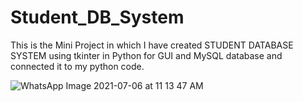 # Student_DB_System


This is the Mini Project in which I have created STUDENT DATABASE SYSTEM using tkinter in Python for GUI and MySQL database and connected it to my python code.


![WhatsApp Image 2021-07-06 at 11 13 47 AM](https://user-images.githubusercontent.com/69895133/124548399-4830c000-de4b-11eb-96ab-d901b4ab5f95.jpeg)
